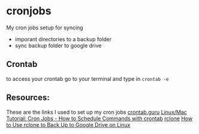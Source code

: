 # cronjobs
My cron jobs setup for syncing
- imporant directories to a backup folder
- sync backup folder to google drive

## Crontab
to access your crontab go to your terminal and type in `crontab -e`

## Resources:
These are the links I used to set up my cron jobs
[crontab.guru](https://crontab.guru/)
[Linux/Mac Tutorial: Cron Jobs - How to Schedule Commands with crontab](https://www.youtube.com/watch?v=QZJ1drMQz1A&t=102s)
[rclone](https://rclone.org/)
[How to Use rclone to Back Up to Google Drive on Linux](https://www.howtogeek.com/451262/how-to-use-rclone-to-back-up-to-google-drive-on-linux/)
